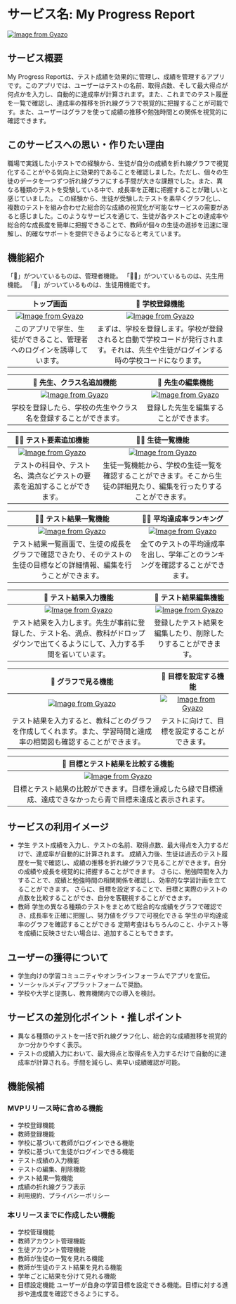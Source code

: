# サービス名: My Progress Report
[![Image from Gyazo](https://i.gyazo.com/3b9d9476285cc3be6170a7004b44fcf9.jpg)](https://gyazo.com/3b9d9476285cc3be6170a7004b44fcf9)

## サービス概要
My Progress Reportは、テスト成績を効果的に管理し、成績を管理するアプリです。このアプリでは、ユーザーはテストの名前、取得点数、そして最大得点が何点かを入力し、自動的に達成率が計算されます。また、これまでのテスト履歴を一覧で確認し、達成率の推移を折れ線グラフで視覚的に把握することが可能です。また、ユーザーはグラフを使って成績の推移や勉強時間との関係を視覚的に確認できます。

## このサービスへの思い・作りたい理由
職場で実践した小テストでの経験から、生徒が自分の成績を折れ線グラフで視覚化することがやる気向上に効果的であることを確認しました。ただし、個々の生徒のデータを一つずつ折れ線グラフにする手間が大きな課題でした。また、異なる種類のテストを受験している中で、成長率を正確に把握することが難しいと感じていました。
この経験から、生徒が受験したテストを素早くグラフ化し、複数のテストを組み合わせた総合的な成績の視覚化が可能なサービスの需要があると感じました。このようなサービスを通じて、生徒が各テストごとの達成率や総合的な成長度を簡単に把握できることで、教師が個々の生徒の進捗を迅速に理解し、的確なサポートを提供できるようになると考えています。

## 機能紹介
「👤」がついているものは、管理者機能。
「👩‍🏫」がついているものは、先生用機能。
「👥」がついているものは、生徒用機能です。

|トップ画面| 👤 学校登録機能 |
|:-:|:-:|
|[![Image from Gyazo](https://i.gyazo.com/3ea6ee8e367ae2dfbff75f05ed748b0c.gif)](https://gyazo.com/3ea6ee8e367ae2dfbff75f05ed748b0c)|[![Image from Gyazo](https://i.gyazo.com/b5584e5be81eba58fee83a595bed1361.png)](https://gyazo.com/b5584e5be81eba58fee83a595bed1361)|
|このアプリで学生、生徒ができること、管理者へのログインを誘導しています。|まずは、学校を登録します。学校が登録されると自動で学校コードが発行されます。それは、先生や生徒がログインする時の学校コードになります。|

| 👤 先生、クラス名追加機能 | 👤 先生の編集機能 |
|:-:|:-:|
|[![Image from Gyazo](https://i.gyazo.com/3f342cc72ca305161a83f067b3b34234.gif)](https://gyazo.com/3f342cc72ca305161a83f067b3b34234)|[![Image from Gyazo](https://i.gyazo.com/5e5d5a31d82e5231eee913d3acb773e7.gif)](https://gyazo.com/5e5d5a31d82e5231eee913d3acb773e7)|
|学校を登録したら、学校の先生やクラス名を登録することができます。|登録した先生を編集することができます。|

| 👩‍🏫 テスト要素追加機能 | 👩‍🏫 生徒一覧機能 |
|:-:|:-:|
|[![Image from Gyazo](https://i.gyazo.com/0ab1c7e326794c2adc2df591a636351b.gif)](https://gyazo.com/0ab1c7e326794c2adc2df591a636351b)|[![Image from Gyazo](https://i.gyazo.com/b2220df83fb74d606e52a7f6aa54c6bc.gif)](https://gyazo.com/b2220df83fb74d606e52a7f6aa54c6bc)|
|テストの科目や、テスト名、満点などテストの要素を追加することができます。|生徒一覧機能から、学校の生徒一覧を確認することができます。そこから生徒の詳細見たり、編集を行ったりすることができます。|

| 👩‍🏫 テスト結果一覧機能 | 👩‍🏫 平均達成率ランキング |
|:-:|:-:|
|[![Image from Gyazo](https://i.gyazo.com/846f3a2fad7484cad955719663405c58.gif)](https://gyazo.com/846f3a2fad7484cad955719663405c58)|[![Image from Gyazo](https://i.gyazo.com/742fc40a9204eb8b7574156b60815c8e.gif)](https://gyazo.com/742fc40a9204eb8b7574156b60815c8e)|
|テスト結果一覧画面で、生徒の成長をグラフで確認できたり、そのテストの生徒の目標などの詳細情報、編集を行うことができます。|全てのテストの平均達成率を出し、学年ごとのランキングを確認することができます。|

| 👥 テスト結果入力機能 | 👥 テスト結果編集機能 |
|:-:|:-:|
|[![Image from Gyazo](https://i.gyazo.com/36b7fcae37bbdb03d7e6283cb24aa666.gif)](https://gyazo.com/36b7fcae37bbdb03d7e6283cb24aa666)|[![Image from Gyazo](https://i.gyazo.com/8971b2a360a27fa1cb9eb418986f9e1c.gif)](https://gyazo.com/8971b2a360a27fa1cb9eb418986f9e1c)|
|テスト結果を入力します。先生が事前に登録した、テスト名、満点、教科がドロップダウンで出てくるようにして、入力する手間を省いています。|登録したテスト結果を編集したり、削除したりすることができます。|

| 👥 グラフで見る機能 | 👥 目標を設定する機能 |
|:-:|:-:|
|[![Image from Gyazo](https://i.gyazo.com/51af809c55b196848aab2049abd42bdd.gif)](https://gyazo.com/51af809c55b196848aab2049abd42bdd)|[![Image from Gyazo](https://i.gyazo.com/0bb6a7d791eb89aaa832fd46ce9c95c9.gif)](https://gyazo.com/0bb6a7d791eb89aaa832fd46ce9c95c9)|
|テスト結果を入力すると、教科ごとのグラフを作成してくれます。また、学習時間と達成率の相関図も確認することができます。|テストに向けて、目標を設定することができます。|

| 👥 目標とテスト結果を比較する機能 |
|:-:|
|[![Image from Gyazo](https://i.gyazo.com/0a165c41dec122197e248f052012d301.png)](https://gyazo.com/0a165c41dec122197e248f052012d301)|
|目標とテスト結果の比較ができます。目標を達成したら緑で目標達成、達成できなかったら青で目標未達成と表示されます。|

## サービスの利用イメージ
* 学生
  テスト成績を入力し、テストの名前、取得点数、最大得点を入力するだけで、達成率が自動的に計算されます。
  成績入力後、生徒は過去のテスト履歴を一覧で確認し、成績の推移を折れ線グラフで見ることができます。自分の成績や成長を視覚的に把握することができます。
  さらに、勉強時間を入力することで、成績と勉強時間の相関関係を確認し、効率的な学習計画を立てることができます。
  さらに、目標を設定することで、目標と実際のテストの点数を比較することができ、自分を客観視することができます。
* 教師
  学生の異なる種類のテストをまとめて総合的な成績をグラフで確認でき、成長率を正確に把握し、努力値をグラフで可視化できる
  学生の平均達成率のグラフを確認することができる
  定期考査はもちろんのこと、小テスト等を成績に反映させたい場合は、追加することもできます。

## ユーザーの獲得について
* 学生向けの学習コミュニティやオンラインフォーラムでアプリを宣伝。
* ソーシャルメディアプラットフォームで奨励。
* 学校や大学と提携し、教育機関内での導入を検討。

## サービスの差別化ポイント・推しポイント
* 異なる種類のテストを一括で折れ線グラフ化し、総合的な成績推移を視覚的かつ分かりやすく表示。
* テストの成績入力において、最大得点と取得点を入力するだけで自動的に達成率が計算される。手間を減らし、素早い成績確認が可能。

## 機能候補
### MVPリリース時に含める機能
* 学校登録機能
* 教師登録機能
* 学校に基づいて教師がログインできる機能
* 学校に基づいて生徒がログインできる機能
* テスト成績の入力機能
* テストの編集、削除機能
* テスト結果一覧機能
* 成績の折れ線グラフ表示
* 利用規約、プライバシーポリシー


### 本リリースまでに作成したい機能
* 学校管理機能
* 教師アカウント管理機能
* 生徒アカウント管理機能
* 教師が生徒の一覧を見れる機能
* 教師が生徒のテスト結果を見れる機能
* 学年ごとに結果を分けて見れる機能
* 目標設定機能
  ユーザーが自身の学習目標を設定できる機能。目標に対する進捗や達成度を確認できるようにする。

